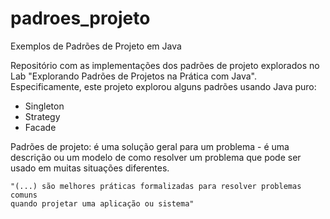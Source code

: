 # padroes_projeto

 Exemplos de Padrões de Projeto em Java

Repositório com as implementações dos padrões de projeto explorados no Lab "Explorando Padrões de Projetos na Prática com Java". Especificamente, este projeto explorou alguns padrões usando Java puro:

* Singleton
* Strategy
* Facade

Padrões de projeto: é uma solução geral para um problema -  é uma descrição ou um modelo
de como resolver um problema que pode ser usado em muitas situações diferentes.

```
"(...) são melhores práticas formalizadas para resolver problemas comuns 
quando projetar uma aplicação ou sistema"
```
